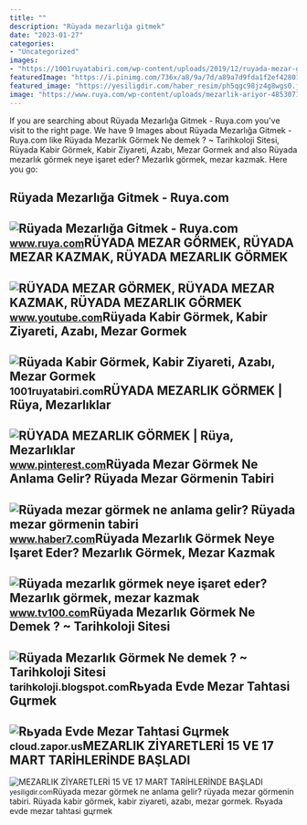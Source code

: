 ```yaml
---
title: ""
description: "Rüyada mezarlığa gitmek"
date: "2023-01-27"
categories:
- "Uncategorized"
images:
- "https://1001ruyatabiri.com/wp-content/uploads/2019/12/ruyada-mezar-gormek-mezarlik-gormek-ruyada-mezar-kazmak-mezar-tasi-gormek-ezar-kazmak-bos-mezar-gormek-ne-demek-diyanet-900x506.jpg"
featuredImage: "https://i.pinimg.com/736x/a8/9a/7d/a89a7d9fda1f2ef42801efc020f25ca9.jpg"
featured_image: "https://yesiligdir.com/haber_resim/ph5qgc98jz4g8wgs0.jpg"
image: "https://www.ruya.com/wp-content/uploads/mezarlik-ariyor-4853071_2866_o.jpg"
---
```


If you are searching about Rüyada Mezarlığa Gitmek - Ruya.com you've visit to the right page. We have 9 Images about Rüyada Mezarlığa Gitmek - Ruya.com like Rüyada Mezarlık Görmek Ne demek ? ~ Tarihkoloji Sitesi, Rüyada Kabir Görmek, Kabir Ziyareti, Azabı, Mezar Gormek and also Rüyada mezarlık görmek neye işaret eder? Mezarlık görmek, mezar kazmak. Here you go:

Rüyada Mezarlığa Gitmek - Ruya.com
----------------------------------

 ![Rüyada Mezarlığa Gitmek - Ruya.com](https://www.ruya.com/wp-content/uploads/mezarlik-ariyor-4853071_2866_o.jpg) <small>www.ruya.com</small>RÜYADA MEZAR GÖRMEK, RÜYADA MEZAR KAZMAK, RÜYADA MEZARLIK GÖRMEK
----------------------------------------------------------------

 ![RÜYADA MEZAR GÖRMEK, RÜYADA MEZAR KAZMAK, RÜYADA MEZARLIK GÖRMEK](https://i.ytimg.com/vi/8o9xYm0do3g/maxresdefault.jpg) <small>www.youtube.com</small>Rüyada Kabir Görmek, Kabir Ziyareti, Azabı, Mezar Gormek
--------------------------------------------------------

 ![Rüyada Kabir Görmek, Kabir Ziyareti, Azabı, Mezar Gormek](https://1001ruyatabiri.com/wp-content/uploads/2019/12/ruyada-mezar-gormek-mezarlik-gormek-ruyada-mezar-kazmak-mezar-tasi-gormek-ezar-kazmak-bos-mezar-gormek-ne-demek-diyanet-900x506.jpg) <small>1001ruyatabiri.com</small>RÜYADA MEZARLIK GÖRMEK | Rüya, Mezarlıklar
------------------------------------------

 ![RÜYADA MEZARLIK GÖRMEK | Rüya, Mezarlıklar](https://i.pinimg.com/736x/a8/9a/7d/a89a7d9fda1f2ef42801efc020f25ca9.jpg) <small>www.pinterest.com</small>Rüyada Mezar Görmek Ne Anlama Gelir? Rüyada Mezar Görmenin Tabiri
-----------------------------------------------------------------

 ![Rüyada mezar görmek ne anlama gelir? Rüyada mezar görmenin tabiri](https://i12.haber7.net/fotogaleri/haber7/album/2020/28/ruyada_mezar_gormek_ne_anlama_gelir_ruyada_mezar_gormenin_tabiri_1594369642_3498_w620_h360.jpg) <small>www.haber7.com</small>Rüyada Mezarlık Görmek Neye Işaret Eder? Mezarlık Görmek, Mezar Kazmak
----------------------------------------------------------------------

 ![Rüyada mezarlık görmek neye işaret eder? Mezarlık görmek, mezar kazmak](https://img.tv100.com/rcman/Cw800h452q95gc/storage/files/images/2022/12/25/3068858-810x458-4n8h.jpg) <small>www.tv100.com</small>Rüyada Mezarlık Görmek Ne Demek ? ~ Tarihkoloji Sitesi
------------------------------------------------------

 ![Rüyada Mezarlık Görmek Ne demek ? ~ Tarihkoloji Sitesi](https://3.bp.blogspot.com/-DkfbhLPePlc/WU_IXtIIIlI/AAAAAAAAAyI/S-2OuufBJNUI5jj4Dkt_51bApkAQT_c4ACLcBGAs/s1600/ruyada-mezal%25C4%25B1k-g%25C3%25B6rmek.jpg) <small>tarihkoloji.blogspot.com</small>Rьyada Evde Mezar Tahtasi Gцrmek
--------------------------------

 ![Rьyada Evde Mezar Tahtasi Gцrmek](https://i.ytimg.com/vi/0UbI_whUHMA/hqdefault.jpg) <small>cloud.zapor.us</small>MEZARLIK ZİYARETLERİ 15 VE 17 MART TARİHLERİNDE BAŞLADI
-------------------------------------------------------

 ![MEZARLIK ZİYARETLERİ 15 VE 17 MART TARİHLERİNDE BAŞLADI](https://yesiligdir.com/haber_resim/ph5qgc98jz4g8wgs0.jpg) <small>yesiligdir.com</small>Rüyada mezar görmek ne anlama gelir? rüyada mezar görmenin tabiri. Rüyada kabir görmek, kabir ziyareti, azabı, mezar gormek. Rьyada evde mezar tahtasi gцrmek
